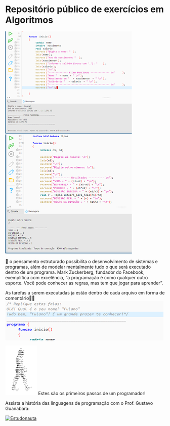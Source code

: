 # Repositório público de exercícios em Algoritmos
<img src="images/fichal_funcional.png" width="400"><img src="images/operacoes_matematicas.png" width="400">

🤔 o pensamento estruturado possibilita o desenvolvimento de sistemas e programas, além de modelar mentalmente tudo o que será executado dentro de um programa. Mark Zuckerberg, fundador do Facebook, exemplifica com excelência, “a programação é como qualquer outro esporte. Você pode conhecer as regras, mas tem que jogar para aprender”.


As tarefas a serem executadas ja estão dentro de cada arquivo em forma de comentário👨‍💻
<img src="images/describe.png" width="500">

 <p><img src="images/homem_letra.gif" width="100" > Estes são os primeiros passos de um programador!</p> Assista a história das linguagens de programação com o Prof. Gustavo Guanabara:
 
 [![Estudonauta](http://img.youtube.com/vi/VdTRiUe23os/0.jpg)](http://www.youtube.com/watch?v=VdTRiUe23os "Historia da programação")
